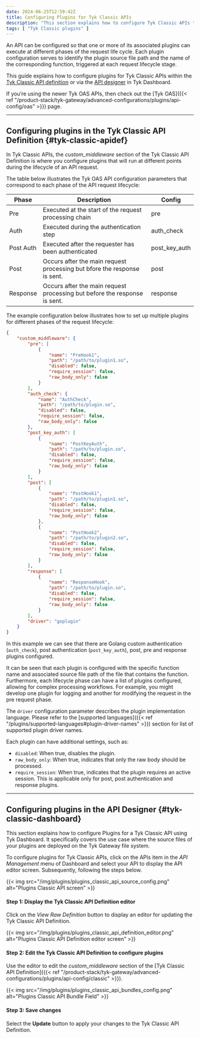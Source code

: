 ```yaml
---
date: 2024-06-25T12:59:42Z
title: Configuring Plugins for Tyk Classic APIs
description: "This section explains how to configure Tyk Classic APIs to use plugin bundles deployed on a remote web server"
tags: [ "Tyk Classic plugins" ]
---
```


An API can be configured so that one or more of its associated plugins can execute at different phases of the request life cycle. Each plugin configuration serves to identify the plugin source file path and the name of the corresponding function, triggered at each request lifecycle stage.

This guide explains how to configure plugins for Tyk Classic APIs within the [Tyk Classic API definition](#tyk-classic-apidef) or via the [API designer](#tyk-classic-dashboard) in Tyk Dashboard.

If you’re using the newer Tyk OAS APIs, then check out the [Tyk OAS]({{< ref "/product-stack/tyk-gateway/advanced-configurations/plugins/api-config/oas" >}}) page.

---

## Configuring plugins in the Tyk Classic API Definition {#tyk-classic-apidef}

In Tyk Classic APIs, the *custom_middleware* section of the Tyk Classic API Definition is where you configure plugins that will run at different points during the lifecycle of an API request.

The table below illustrates the Tyk OAS API configuration parameters that correspond to each phase of the API request lifecycle:

| Phase | Description       | Config |
| ----- | ---               | ----   |
| Pre   | Executed at the start of the request processing chain | pre    |            
| Auth  | Executed during the authentication step | auth_check |  
| Post Auth | Executed after the requester has been authenticated | post_key_auth |
| Post | Occurs after the main request processing but bfore the response is sent. | post |       
| Response | Occurs after the main request processing but before the response is sent. | response |   

The example configuration below illustrates how to set up multiple plugins for different phases of the request lifecycle:

```json  {linenos=true, linenostart=1}
{
    "custom_middleware": {
        "pre": [
            {
                "name": "PreHook1",
                "path": "/path/to/plugin1.so",
                "disabled": false,
                "require_session": false,
                "raw_body_only": false
            }
        ],
        "auth_check": {
            "name": "AuthCheck",
            "path": "/path/to/plugin.so",
            "disabled": false,
            "require_session": false,
            "raw_body_only": false
        },
        "post_key_auth": [
            {
                "name": "PostKeyAuth",
                "path": "/path/to/plugin.so",
                "disabled": false,
                "require_session": false,
                "raw_body_only": false
            }
        ],
        "post": [
            {
                "name": "PostHook1",
                "path": "/path/to/plugin1.so",
                "disabled": false,
                "require_session": false,
                "raw_body_only": false
            },
            {
                "name": "PostHook2",
                "path": "/path/to/plugin2.so",
                "disabled": false,
                "require_session": false,
                "raw_body_only": false
            }
        ],
        "response": [
            {
                "name": "ResponseHook",
                "path": "/path/to/plugin.so",
                "disabled": false,
                "require_session": false,
                "raw_body_only": false
            }
        ],
        "driver": "goplugin"
    }
}
```

In this example we can see that there are Golang custom authentication (`auth_check`), post authentication (`post_key_auth`), post, pre and response plugins configured.

It can be seen that each plugin is configured with the specific function name and associated source file path of the file that contains the function. Furthermore, each lifecycle phase can have a list of plugins configured, allowing for complex processing workflows. For example, you might develop one plugin for logging and another for modifying the request in the pre request phase.

The `driver` configuration parameter describes the plugin implementation language. Please refer to the [supported languages]({{< ref "/plugins/supported-languages#plugin-driver-names" >}}) section for list of supported plugin driver names.

Each plugin can have additional settings, such as:
- `disabled`: When true, disables the plugin.
- `raw_body_only`: When true, indicates that only the raw body should be processed.
- `require_session`: When true, indicates that the plugin requires an active session. This is applicable only for post, post authentication and response plugins.

---

## Configuring plugins in the API Designer {#tyk-classic-dashboard}

This section explains how to configure Plugins for a Tyk Classic API using Tyk Dashboard. It specifically covers the use case where the source files of your plugins are deployed on the Tyk Gateway file system. 

To configure plugins for Tyk Classic APIs, click on the APIs item in the *API Management* menu of Dashboard and select your API to display the API editor screen. Subsequently, following the steps below.

{{< img src="/img/plugins/plugins_classic_api_source_config.png" alt="Plugins Classic API screen" >}}

#### Step 1: Display the Tyk Classic API Definition editor

Click on the *View Raw Definition* button to display an editor for updating the Tyk Classic API Definition.

{{< img src="/img/plugins/plugins_classic_api_definition_editor.png" alt="Plugins Classic API Definition editor screen" >}}

#### Step 2: Edit the Tyk Classic API Definition to configure plugins

Use the editor to edit the *custom_middleware* section of the [Tyk Classic API Definition]({{< ref "/product-stack/tyk-gateway/advanced-configurations/plugins/api-config/classic" >}}).

{{< img src="/img/plugins/plugins_classic_api_bundles_config.png" alt="Plugins Classic API Bundle Field" >}}

#### Step 3: Save changes

Select the **Update** button to apply your changes to the Tyk Classic API Definition.